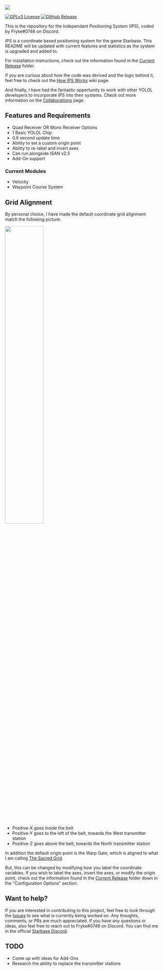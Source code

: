 ![](https://i.imgur.com/ESphKtR.png)

[![GPLv3 License](https://img.shields.io/static/v1?label=Licence&message=GPL%20v3&color=green)](https://opensource.org/licenses/) [![GitHub Release](https://img.shields.io/static/v1?label=Version&message=1.3.0&color=blue)]()

This is the repository for the Independant Positioning System (IPS), coded by Fryke#0746 on Discord.

IPS is a coordinate based positioning system for the game Starbase. This README will be updated with current features and statistics as the system is upgraded and added to.

For installation instructions, check out the information found in the [Current Release](https://github.com/Tmktahu/IPS/tree/main/CurrentRelease) folder.

If you are curious about how the code was derived and the logic behind it, feel free to check out the [How IPS Works](https://github.com/Tmktahu/IPS/wiki/How-IPS-Works) wiki page.

And finally, I have had the fantastic oppertunity to work with other YOLOL developers to incorporate IPS into their systems. Check out more information on the [Collaborations](https://github.com/Tmktahu/IPS/blob/main/Collaborations.md) page.

## Features and Requirements

- Quad Receiver OR Mono Receiver Options
- 1 Basic YOLOL Chip
- 0.6 second update time
- Ability to set a custom origin point
- Ability to re-label and invert axes
- Can run alongside ISAN v2.5
- Add-On support

### Current Modules

- Velocity
- Waypoint Course System

## Grid Alignment

By personal choice, I have made the default coordinate grid alignment match the following picture:

<img src="https://i.imgur.com/OyOJq4F.png" width="50%">

- Positive-X goes inside the belt
- Positive-Y goes to the left of the belt, towards the West transmitter station
- Positive-Z goes above the belt, towards the North transmitter station

In addition the default origin point is the Warp Gate, which is aligned to what I am calling [The Sacred Grid](https://github.com/Tmktahu/IPS/wiki/The-Sacred-Grid).

But, this can be changed by modifying how you label the coordinate variables. If you wish to label the axes, invert the axes, or modify the origin point, check out the information found in the [Current Release](https://github.com/Tmktahu/IPS/tree/main/CurrentRelease) folder down in the "Configuration Options" section.

## Want to help?

If you are interested in contributing to this project, feel free to look through the [Issues](https://github.com/Tmktahu/IPS/issues) to see what is currently being worked on. Any thoughts, comments, or PRs are much appreciated. If you have any questions or ideas, also feel free to reach out to Fryke#0746 on Discord. You can find me in the official [Starbase Discord](https://discord.com/invite/starbase).

## TODO

- Come up with ideas for Add-Ons
- Research the ability to replace the transmitter stations
